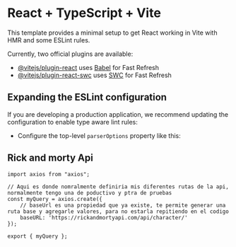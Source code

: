 # React + TypeScript + Vite

This template provides a minimal setup to get React working in Vite with HMR and some ESLint rules.

Currently, two official plugins are available:

- [@vitejs/plugin-react](https://github.com/vitejs/vite-plugin-react/blob/main/packages/plugin-react/README.md) uses [Babel](https://babeljs.io/) for Fast Refresh
- [@vitejs/plugin-react-swc](https://github.com/vitejs/vite-plugin-react-swc) uses [SWC](https://swc.rs/) for Fast Refresh

## Expanding the ESLint configuration

If you are developing a production application, we recommend updating the configuration to enable type aware lint rules:

- Configure the top-level `parserOptions` property like this:

## Rick and morty Api
```
import axios from "axios";

// Aqui es donde nomralmente definiria mis diferentes rutas de la api, normalmente tengo una de poductivo y ptra de pruebas
const myQuery = axios.create({
    // baseUrl es una propiedad que ya existe, te permite generar una ruta base y agregarle valores, para no estarla repitiendo en el codigo
    baseURL: 'https://rickandmortyapi.com/api/character/'
});

export { myQuery };
```
